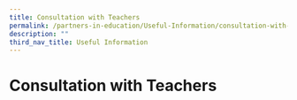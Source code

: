 ```yaml
---
title: Consultation with Teachers
permalink: /partners-in-education/Useful-Information/consultation-with-teachers/
description: ""
third_nav_title: Useful Information
---
```

# Consultation with Teachers
